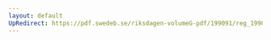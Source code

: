 ```yaml
---
layout: default
UpRedirect: https://pdf.swedeb.se/riksdagen-volumeG-pdf/199091/reg_199091/reg_199091_0073.pdf
---
```

